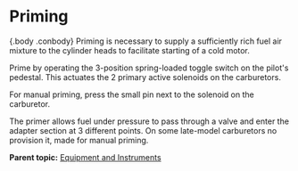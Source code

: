 
Priming
=======

 {.body .conbody}
Priming is necessary to supply a sufficiently rich fuel air mixture to
the cylinder heads to facilitate starting of a cold motor.

Prime by operating the 3-position spring-loaded toggle switch on the
pilot\'s pedestal. This actuates the 2 primary active solenoids on the
carburetors.

For manual priming, press the small pin next to the solenoid on the
carburetor.

The primer allows fuel under pressure to pass through a valve and enter
the adapter section at 3 different points. On some late-model
carburetors no provision it, made for manual priming.




**Parent topic:** [Equipment and
Instruments](../topics/equipment_and_instruments.md "This section provides a survey of the key systems, equipment and instrumentation of the B-25 airplane.")



